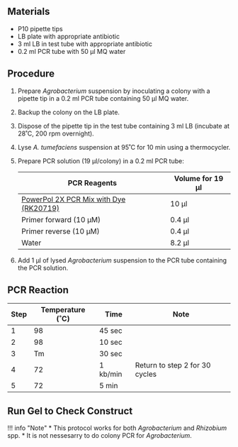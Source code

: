 ## **Materials**

* P10 pipette tips
* LB plate with appropriate antibiotic
* 3 ml LB in test tube with appropriate antibiotic
* 0.2 ml PCR tube with 50 μl MQ water

## **Procedure**
1. Prepare *Agrobacterium* suspension by inoculating a colony with a pipette tip in a 0.2 ml PCR tube containing 50 μl MQ water.
2. Backup the colony on the LB plate.
3. Dispose of the pipette tip in the test tube containing 3 ml LB (incubate at 28˚C, 200 rpm overnight).
4. Lyse *A. tumefaciens* suspension at 95˚C for 10 min using a thermocycler.
5. Prepare PCR solution (19 μl/colony) in a 0.2 ml PCR tube:

    | PCR Reagents | Volume for 19 μl |
    | --- | --- |
    | [PowerPol 2X PCR Mix with Dye (RK20719)](https://abclonal.com/molecular-biology/PowerPol2XPCRMixwithDye/RK20719) | 10 µl |
    | Primer forward (10 μM) | 0.4 µl |
    | Primer reverse (10 μM) | 0.4 µl |
    | Water | 8.2 µl |

6. Add 1 μl of lysed *Agrobacterium* suspension to the PCR tube containing the PCR solution.

## **PCR Reaction**

| Step | Temperature (˚C) | Time | Note |
| --- | --- | --- | --- |
| 1 | 98 | 45 sec | |
| 2 | 98 | 10 sec | |
| 3 | Tm | 30 sec | |
| 4 | 72 | 1 kb/min | Return to step 2 for 30 cycles |
| 5 | 72 | 5 min | |

## **Run Gel to Check Construct**

!!! info "Note"
    * This protocol works for both *Agrobacterium* and *Rhizobium* spp.
    * It is not nessesarry to do colony PCR for *Agrobacterium*.
